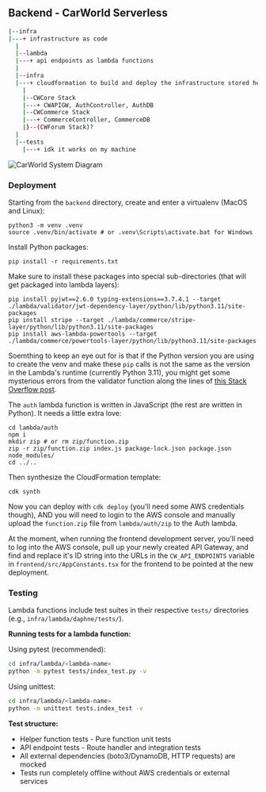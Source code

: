 ## Backend - CarWorld Serverless
``` sh
|--infra
|---+ infrastructure as code
  |
  |--lambda
  |---+ api endpoints as lambda functions
  |
  |--infra
  |---+ cloudformation to build and deploy the infrastructure stored here
    |
    |--CWCore Stack
    |---+ CWAPIGW, AuthController, AuthDB
    |--CWCommerce Stack
    |---+ CommerceController, CommerceDB
    |}--(CWForum Stack)?
  |
  |--tests
    |---+ idk it works on my machine
```

![CarWorld System Diagram](backend/CWSystemDiagram.jpg/infra?raw=true "CarWorld System Design")

### Deployment
Starting from the `backend` directory, create and enter a virtualenv (MacOS and Linux):
```
python3 -m venv .venv
source .venv/bin/activate # or .venv\Scripts\activate.bat for Windows
```
Install Python packages:
```
pip install -r requirements.txt
```
Make sure to install these packages into special sub-directories (that will get packaged into lambda layers):
```
pip install pyjwt==2.6.0 typing-extensions==3.7.4.1 --target ./lambda/validator/jwt-dependency-layer/python/lib/python3.11/site-packages
pip install stripe --target ./lambda/commerce/stripe-layer/python/lib/python3.11/site-packages
pip install aws-lambda-powertools --target ./lambda/commerce/powertools-layer/python/lib/python3.11/site-packages
```
Soemthing to keep an eye out for is that if the Python version you are using to create the venv and make these `pip` calls is not the same as the version in the Lambda's runtime (currently Python 3.11), you might get some mysterious errors from the validator function along the lines of [this Stack Overflow post](https://stackoverflow.com/questions/57189352/aws-lambda-unable-to-import-module-python-handler-no-module-named-cffi-bac).

The `auth` lambda function is written in JavaScript (the rest are written in Python). It needs a little extra love:
```
cd lambda/auth
npm i
mkdir zip # or rm zip/function.zip
zip -r zip/function.zip index.js package-lock.json package.json node_modules/
cd ../..
```
Then synthesize the CloudFormation template:
```
cdk synth
```
Now you can deploy with `cdk deploy` (you'll need some AWS credentials though), AND you will need to login to the AWS console and manually upload the `function.zip` file from `lambda/auth/zip` to the Auth lambda.

At the moment, when running the frontend development server, you'll need to log into the AWS console, pull up your newly created API Gateway, and find and replace it's ID string into the URLs in the `CW_API_ENDPOINTS` variable in `frontend/src/AppConstants.tsx` for the frontend to be pointed at the new deployment.

### Testing

Lambda functions include test suites in their respective `tests/` directories (e.g., `infra/lambda/daphne/tests/`).

**Running tests for a lambda function:**

Using pytest (recommended):
```bash
cd infra/lambda/<lambda-name>
python -m pytest tests/index_test.py -v
```

Using unittest:
```bash
cd infra/lambda/<lambda-name>
python -m unittest tests.index_test -v
```

**Test structure:**
- Helper function tests - Pure function unit tests
- API endpoint tests - Route handler and integration tests
- All external dependencies (boto3/DynamoDB, HTTP requests) are mocked
- Tests run completely offline without AWS credentials or external services
